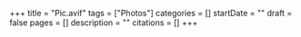 +++
title = "Pic.avif"
tags = ["Photos"]
categories = []
startDate = ""
draft = false
pages = []
description = ""
citations = []
+++
